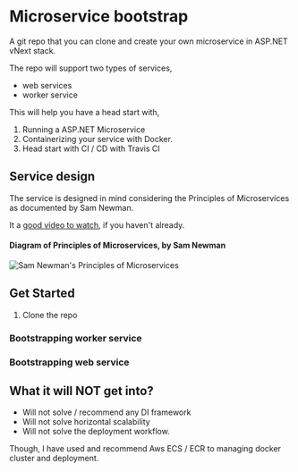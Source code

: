# Microservice bootstrap

A git repo that you can clone and create your own microservice in ASP.NET vNext stack.

The repo will support two types of services,
* web services
* worker service

This will help you have a head start with,

1. Running a ASP.NET Microservice
1. Containerizing your service with Docker.
2. Head start with CI / CD with Travis CI

## Service design

The service is designed in mind considering the Principles of Microservices as documented by Sam Newman.

It a [good video to watch](https://vimeo.com/131632250), if you haven't already.

#### Diagram of Principles of Microservices, by Sam Newman

<img src="http://samnewman.io/talks/img/principles.png" alt="Sam Newman's Principles of Microservices"/>

## Get Started

1. Clone the repo

### Bootstrapping worker service

### Bootstrapping web service

## What it will NOT get into?

* Will not solve / recommend any DI framework
* Will not solve horizontal scalability
* Will not solve the deployment workflow.

Though, I have used and recommend Aws ECS / ECR to managing docker cluster and deployment.
